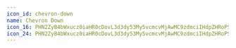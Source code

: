 ```yaml
---
icon_id: chevron-down
name: Chevron Down
icon_16: PHN2ZyB4bWxucz0iaHR0cDovL3d3dy53My5vcmcvMjAwMC9zdmciIHdpZHRoPSIxNiIgaGVpZ2h0PSIxNiIgdmlld0JveD0iMCAwIDE2IDE2Ij48cGF0aCBmaWxsLXJ1bGU9ImV2ZW5vZGQiIGQ9Ik0xMi43OCA2LjIyYS43NS43NSAwIDAxMCAxLjA2bC00LjI1IDQuMjVhLjc1Ljc1IDAgMDEtMS4wNiAwTDMuMjIgNy4yOGEuNzUuNzUgMCAwMTEuMDYtMS4wNkw4IDkuOTRsMy43Mi0zLjcyYS43NS43NSAwIDAxMS4wNiAweiIvPjwvc3ZnPg==
icon_24: PHN2ZyB4bWxucz0iaHR0cDovL3d3dy53My5vcmcvMjAwMC9zdmciIHdpZHRoPSIyNCIgaGVpZ2h0PSIyNCIgdmlld0JveD0iMCAwIDI0IDI0Ij48cGF0aCBmaWxsLXJ1bGU9ImV2ZW5vZGQiIGQ9Ik01LjIyIDguNzJhLjc1Ljc1IDAgMDAwIDEuMDZsNi4yNSA2LjI1YS43NS43NSAwIDAwMS4wNiAwbDYuMjUtNi4yNWEuNzUuNzUgMCAwMC0xLjA2LTEuMDZMMTIgMTQuNDQgNi4yOCA4LjcyYS43NS43NSAwIDAwLTEuMDYgMHoiLz48L3N2Zz4=
---
```

